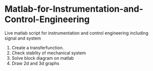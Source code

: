 # Matlab-for-Instrumentation-and-Control-Engineering
Live matlab script for instrumentation and control engineering including signal and system

1. Create a transferfunction.
2. Check stablity of mechanical system
3. Solve block diagram on matlab
4. Draw 2d and 3d graphs
